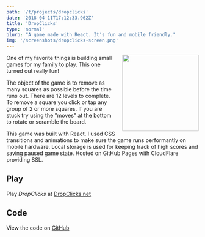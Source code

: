 ```yaml
---
path: '/t/projects/dropclicks'
date: '2018-04-11T17:12:33.962Z'
title: 'DropClicks'
type: 'normal'
blurb: "A game made with React. It's fun and mobile friendly."
img: '/screenshots/dropclicks-screen.png'
---
```


<img width="200" src="/screenshots/dropclicks-screen.png" style="float: right; margin: 0 0 1em 1em" />

One of my favorite things is building small games for my family to play. This one turned out really fun!

The object of the game is to remove as many squares as possible before the time runs out. There are 12 levels to complete. To remove a square you click or tap any group of 2 or more squares. If you are stuck try using the "moves" at the bottom to rotate or scramble the board.

This game was built with React. I used CSS transitions and animations to make sure the game runs performantly on mobile hardware. Local storage is used for keeping track of high scores and saving paused game state. Hosted on GitHub Pages with CloudFlare providing SSL.

## Play

Play _DropClicks_ at [DropClicks.net](https://dropclicks.net)

## Code

View the code on [GitHub](https://github.com/danab/DropClicks)
